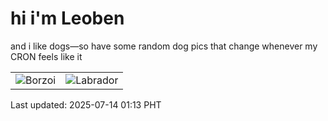 # hi i'm Leoben

and i like dogs—so have some random dog pics that change whenever my CRON feels like it

|  |  |
|--------|----------|
| ![Borzoi](https://random-dog-vercel.vercel.app/api/random-borzoi?v=1752426839) | ![Labrador](https://random-dog-vercel.vercel.app/api/random-labrador?v=1752426839) |

Last updated: 2025-07-14 01:13 PHT
